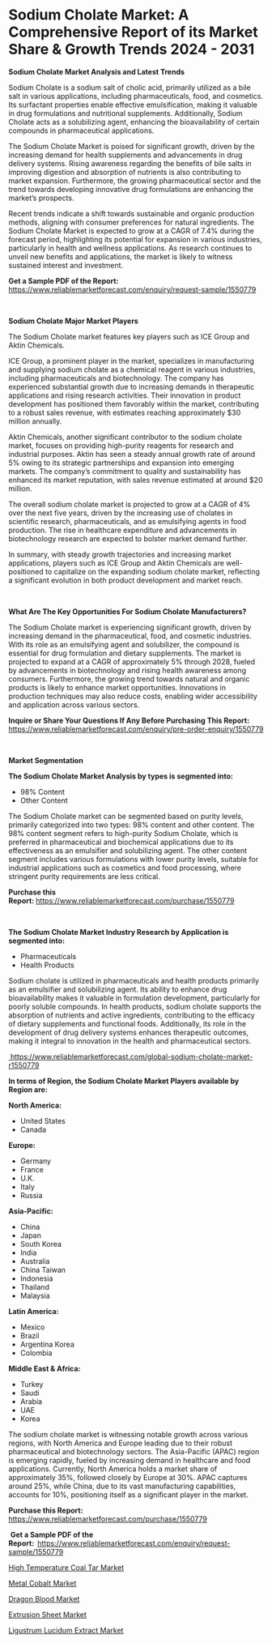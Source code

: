 <p><h1>Sodium Cholate Market: A Comprehensive Report of its Market Share & Growth Trends 2024 - 2031</h1></p><p><strong>Sodium Cholate Market Analysis and Latest Trends</strong></p>
<p><p>Sodium Cholate is a sodium salt of cholic acid, primarily utilized as a bile salt in various applications, including pharmaceuticals, food, and cosmetics. Its surfactant properties enable effective emulsification, making it valuable in drug formulations and nutritional supplements. Additionally, Sodium Cholate acts as a solubilizing agent, enhancing the bioavailability of certain compounds in pharmaceutical applications.</p><p>The Sodium Cholate Market is poised for significant growth, driven by the increasing demand for health supplements and advancements in drug delivery systems. Rising awareness regarding the benefits of bile salts in improving digestion and absorption of nutrients is also contributing to market expansion. Furthermore, the growing pharmaceutical sector and the trend towards developing innovative drug formulations are enhancing the market’s prospects.</p><p>Recent trends indicate a shift towards sustainable and organic production methods, aligning with consumer preferences for natural ingredients. The Sodium Cholate Market is expected to grow at a CAGR of 7.4% during the forecast period, highlighting its potential for expansion in various industries, particularly in health and wellness applications. As research continues to unveil new benefits and applications, the market is likely to witness sustained interest and investment.</p></p>
<p><strong>Get a Sample PDF of the Report:&nbsp;</strong> <a href="https://www.reliablemarketforecast.com/enquiry/request-sample/1550779?utm_campaign=1082&utm_medium=2&utm_source=Github&utm_content=ia&utm_term=08112024&utm_id=sodium-cholate">https://www.reliablemarketforecast.com/enquiry/request-sample/1550779</a></p>
<p>&nbsp;</p>
<p><strong>Sodium Cholate Major Market Players</strong></p>
<p><p>The Sodium Cholate market features key players such as ICE Group and Aktin Chemicals. </p><p>ICE Group, a prominent player in the market, specializes in manufacturing and supplying sodium cholate as a chemical reagent in various industries, including pharmaceuticals and biotechnology. The company has experienced substantial growth due to increasing demands in therapeutic applications and rising research activities. Their innovation in product development has positioned them favorably within the market, contributing to a robust sales revenue, with estimates reaching approximately $30 million annually.</p><p>Aktin Chemicals, another significant contributor to the sodium cholate market, focuses on providing high-purity reagents for research and industrial purposes. Aktin has seen a steady annual growth rate of around 5% owing to its strategic partnerships and expansion into emerging markets. The company’s commitment to quality and sustainability has enhanced its market reputation, with sales revenue estimated at around $20 million. </p><p>The overall sodium cholate market is projected to grow at a CAGR of 4% over the next five years, driven by the increasing use of cholates in scientific research, pharmaceuticals, and as emulsifying agents in food production. The rise in healthcare expenditure and advancements in biotechnology research are expected to bolster market demand further. </p><p>In summary, with steady growth trajectories and increasing market applications, players such as ICE Group and Aktin Chemicals are well-positioned to capitalize on the expanding sodium cholate market, reflecting a significant evolution in both product development and market reach.</p></p>
<p>&nbsp;</p>
<p><strong>What Are The Key Opportunities For Sodium Cholate Manufacturers?</strong></p>
<p><p>The Sodium Cholate market is experiencing significant growth, driven by increasing demand in the pharmaceutical, food, and cosmetic industries. With its role as an emulsifying agent and solubilizer, the compound is essential for drug formulation and dietary supplements. The market is projected to expand at a CAGR of approximately 5% through 2028, fueled by advancements in biotechnology and rising health awareness among consumers. Furthermore, the growing trend towards natural and organic products is likely to enhance market opportunities. Innovations in production techniques may also reduce costs, enabling wider accessibility and application across various sectors.</p></p>
<p><strong>Inquire or Share Your Questions If Any Before Purchasing This Report:</strong> <a href="https://www.reliablemarketforecast.com/enquiry/pre-order-enquiry/1550779?utm_campaign=1082&utm_medium=2&utm_source=Github&utm_content=ia&utm_term=08112024&utm_id=sodium-cholate">https://www.reliablemarketforecast.com/enquiry/pre-order-enquiry/1550779</a></p>
<p>&nbsp;</p>
<p><strong>Market Segmentation</strong></p>
<p><strong>The Sodium Cholate Market Analysis by types is segmented into:</strong></p>
<p><ul><li>98% Content</li><li>Other Content</li></ul></p>
<p><p>The Sodium Cholate market can be segmented based on purity levels, primarily categorized into two types: 98% content and other content. The 98% content segment refers to high-purity Sodium Cholate, which is preferred in pharmaceutical and biochemical applications due to its effectiveness as an emulsifier and solubilizing agent. The other content segment includes various formulations with lower purity levels, suitable for industrial applications such as cosmetics and food processing, where stringent purity requirements are less critical.</p></p>
<p><strong>Purchase this Report:&nbsp;</strong><a href="https://www.reliablemarketforecast.com/purchase/1550779?utm_campaign=1082&utm_medium=2&utm_source=Github&utm_content=ia&utm_term=08112024&utm_id=sodium-cholate">https://www.reliablemarketforecast.com/purchase/1550779</a></p>
<p>&nbsp;</p>
<p><strong>The Sodium Cholate Market Industry Research by Application is segmented into:</strong></p>
<p><ul><li>Pharmaceuticals</li><li>Health Products</li></ul></p>
<p><p>Sodium cholate is utilized in pharmaceuticals and health products primarily as an emulsifier and solubilizing agent. Its ability to enhance drug bioavailability makes it valuable in formulation development, particularly for poorly soluble compounds. In health products, sodium cholate supports the absorption of nutrients and active ingredients, contributing to the efficacy of dietary supplements and functional foods. Additionally, its role in the development of drug delivery systems enhances therapeutic outcomes, making it integral to innovation in the health and pharmaceutical sectors.</p></p>
<p><a href="https://www.reliablemarketforecast.com/global-sodium-cholate-market-r1550779?utm_campaign=1082&utm_medium=2&utm_source=Github&utm_content=ia&utm_term=08112024&utm_id=sodium-cholate">&nbsp;https://www.reliablemarketforecast.com/global-sodium-cholate-market-r1550779</a></p>
<p><strong>In terms of Region, the Sodium Cholate Market Players available by Region are:</strong></p>
<p>
    <p> <strong> North America: </strong>
        <ul>
            <li>United States</li>
            <li>Canada</li>
        </ul>
        </p> 
    <p> <strong> Europe: </strong>
        <ul>
            <li>Germany</li>
            <li>France</li>
            <li>U.K.</li>
            <li>Italy</li>
            <li>Russia</li>
        </ul>
        </p> 
    <p> <strong> Asia-Pacific: </strong>
        <ul>
            <li>China</li>
            <li>Japan</li>
            <li>South Korea</li>
            <li>India</li>
            <li>Australia</li>
            <li>China Taiwan</li>
            <li>Indonesia</li>
            <li>Thailand</li>
            <li>Malaysia</li>
        </ul>
        </p> 
    <p> <strong> Latin America: </strong>
        <ul>
            <li>Mexico</li>
            <li>Brazil</li>
            <li>Argentina Korea</li>
            <li>Colombia</li>
        </ul>
        </p> 
    <p> <strong> Middle East & Africa: </strong>
        <ul>
            <li>Turkey</li>
            <li>Saudi</li>
            <li>Arabia</li>
            <li>UAE</li>
            <li>Korea</li>
        </ul>
    </p>
    </p>
<p><p>The sodium cholate market is witnessing notable growth across various regions, with North America and Europe leading due to their robust pharmaceutical and biotechnology sectors. The Asia-Pacific (APAC) region is emerging rapidly, fueled by increasing demand in healthcare and food applications. Currently, North America holds a market share of approximately 35%, followed closely by Europe at 30%. APAC captures around 25%, while China, due to its vast manufacturing capabilities, accounts for 10%, positioning itself as a significant player in the market.</p></p>
<p><strong>Purchase this Report: </strong><a href="https://www.reliablemarketforecast.com/purchase/1550779?utm_campaign=1082&utm_medium=2&utm_source=Github&utm_content=ia&utm_term=08112024&utm_id=sodium-cholate">https://www.reliablemarketforecast.com/purchase/1550779</a></p>
<p>&nbsp;<strong>Get a Sample PDF of the Report:&nbsp;&nbsp;</strong><a href="https://www.reliablemarketforecast.com/enquiry/request-sample/1550779?utm_campaign=1082&utm_medium=2&utm_source=Github&utm_content=ia&utm_term=08112024&utm_id=sodium-cholate">https://www.reliablemarketforecast.com/enquiry/request-sample/1550779</a></p>
<p><strong></strong></p>
<p><p><a href="https://github.com/raymederonmot/Market-Research-Report-List-1/blob/main/high-temperature-coal-tar-market.md?utm_campaign=1082&utm_medium=2&utm_source=Github&utm_content=ia&utm_term=08112024&utm_id=sodium-cholate">High Temperature Coal Tar Market</a></p><p><a href="https://github.com/judesaxav/Market-Research-Report-List-1/blob/main/metal-cobalt-market.md?utm_campaign=1082&utm_medium=2&utm_source=Github&utm_content=ia&utm_term=08112024&utm_id=sodium-cholate">Metal Cobalt Market</a></p><p><a href="https://github.com/cleora2ime/Market-Research-Report-List-1/blob/main/dragon-blood-market.md?utm_campaign=1082&utm_medium=2&utm_source=Github&utm_content=ia&utm_term=08112024&utm_id=sodium-cholate">Dragon Blood Market</a></p><p><a href="https://github.com/caetlinivcar/Market-Research-Report-List-1/blob/main/extrusion-sheet-market.md?utm_campaign=1082&utm_medium=2&utm_source=Github&utm_content=ia&utm_term=08112024&utm_id=sodium-cholate">Extrusion Sheet Market</a></p><p><a href="https://github.com/marcouhbmammoc/Market-Research-Report-List-1/blob/main/ligustrum-lucidum-extract-market.md?utm_campaign=1082&utm_medium=2&utm_source=Github&utm_content=ia&utm_term=08112024&utm_id=sodium-cholate">Ligustrum Lucidum Extract Market</a></p></p>